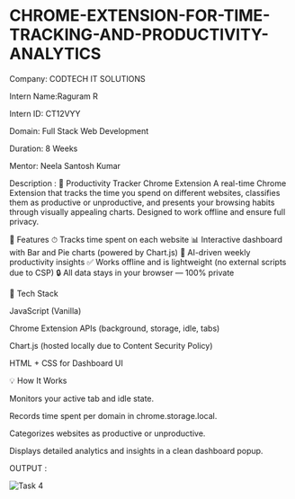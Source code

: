 # CHROME-EXTENSION-FOR-TIME-TRACKING-AND-PRODUCTIVITY-ANALYTICS
Company: CODTECH IT SOLUTIONS

Intern Name:Raguram R

Intern ID: CT12VYY

Domain: Full Stack Web Development

Duration: 8 Weeks

Mentor: Neela Santosh Kumar

Description :
🚀 Productivity Tracker Chrome Extension
A real-time Chrome Extension that tracks the time you spend on different websites, classifies them as productive or unproductive, and presents your browsing habits through visually appealing charts. Designed to work offline and ensure full privacy.

🧠 Features
⏱ Tracks time spent on each website
📊 Interactive dashboard with Bar and Pie charts (powered by Chart.js)
🧠 AI-driven weekly productivity insights
✅ Works offline and is lightweight (no external scripts due to CSP)
🔒 All data stays in your browser — 100% private

📁 Tech Stack

JavaScript (Vanilla)

Chrome Extension APIs (background, storage, idle, tabs)

Chart.js (hosted locally due to Content Security Policy)

HTML + CSS for Dashboard UI

💡 How It Works

Monitors your active tab and idle state.

Records time spent per domain in chrome.storage.local.

Categorizes websites as productive or unproductive.

Displays detailed analytics and insights in a clean dashboard popup.

OUTPUT :

![Task 4](https://github.com/user-attachments/assets/69cb849d-3dac-4546-a606-0cb937541240)
